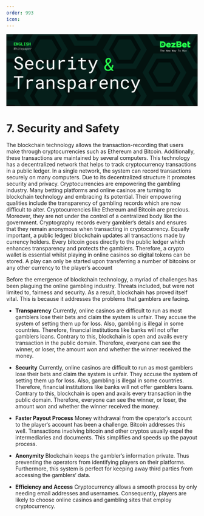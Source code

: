 ```yaml
---
order: 993
icon: 
---
```

![](/static/headers/DezBet_Security_And_Transparency_ENG.png)

# 7. Security and Safety

The blockchain technology allows the transaction-recording that users make through cryptocurrencies
such as Ethereum and Bitcoin. Additionally, these transactions are maintained by several computers.
This technology has a decentralized network that helps to track cryptocurrency transactions in a public 
ledger. In a single network, the system can record transactions securely on many computers. Due to its 
decentralized structure it promotes security and privacy. Cryptocurrencies are empowering the gambling
industry. Many betting platforms and online casinos are turning to blockchain technology and embracing
its potential. Their empowering qualities include the transparency of gambling records which are now 
difficult to alter. Cryptocurrencies like Ethereum and Bitcoin are precious. Moreover, they are not under
the control of a centralized body like the government. Cryptography records every gambler‘s details and 
ensures that they remain anonymous when transacting in cryptocurrency. Equally important, a public
ledger/ blockchain updates all transactions made by currency holders. Every bitcoin goes directly
to the public ledger which enhances transparency and protects the gamblers. Therefore, a crypto
wallet is essential whilst playing in online casinos so digital tokens can be stored. A play can only 
be started upon transferring a number of bitcoins or any other currency to the player‘s account
 
Before the emergence of blockchain technology, a myriad of challenges has been plaguing the online 
gambling industry. Threats included, but were not limited to, fairness and security. As a result, blockchain 
has proved itself vital. This is because it addresses the problems that gamblers are facing.
 
- **Transparency**
Currently, online casinos are difficult to run as most gamblers lose their bets and 
claim the system is unfair. They accuse the system of setting them up for loss. Also, gambling is 
illegal in some countries. Therefore, financial institutions like banks will not offer gamblers loans. 
Contrary to this, blockchain is open and avails every transaction in the public domain. Therefore, 
everyone can see the winner, or loser, the amount won and whether the winner received the money.

- **Security**
Currently, online casinos are difficult to run as most gamblers lose their bets and 
claim the system is unfair. They accuse the system of setting them up for loss. Also, gambling is 
illegal in some countries. Therefore, financial institutions like banks will not offer gamblers loans. 
Contrary to this, blockchain is open and avails every transaction in the public domain. Therefore, 
everyone can see the winner, or loser, the amount won and whether the winner received the money.

- **Faster Payout Process**
Money withdrawal from the operator‘s account to the player‘s account 
has been a challenge. Bitcoin addresses this well. Transactions involving bitcoin and other cryptos 
usually expel the intermediaries and documents. This simplifies and speeds up the payout process.

- **Anonymity**
Blockchain keeps the gambler‘s information private. Thus preventing the operators 
from identifying players on their platforms. Furthermore, this system is perfect for keeping away 
third parties from accessing the gamblers‘ data.

- **Efficiency and Access** 
Cryptocurrency allows a smooth process by only needing email addresses 
and usernames. Consequently, players are likely to choose online casinos and gambling sites that 
employ cryptocurrency.
